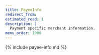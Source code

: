 ```yaml
---
title: PayeeInfo
redirect_from:
estimated_read: 1
description: |
  Payment specific merchant information.
menu_order: 1900
---
```


{% include payee-info.md %}
